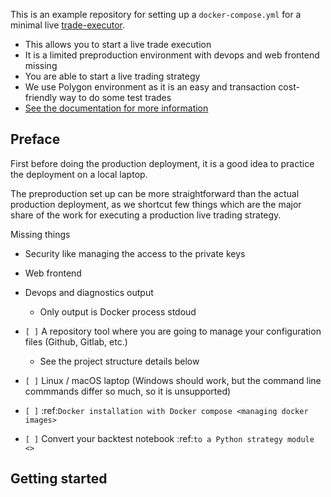 This is an example repository for setting up a `docker-compose.yml` for a minimal live [trade-executor](https://github.com/tradingstrategy-ai/trade-executor/).

- This allows you to start a live trade execution
- It is a limited preproduction environment with devops and web frontend missing
- You are able to start a live trading strategy
- We use Polygon environment as it is an easy and transaction cost-friendly way to do some test trades
- [See the documentation for more information](https://tradingstrategy.ai/docs/deployment/hot-wallet-deployment.html)

Preface
-------

First before doing the production deployment, it is a good idea to practice the deployment on a local laptop.

The preproduction set up can be more straightforward than the actual production deployment, as we shortcut few things which are the major share of the work for executing a production live trading strategy.

Missing things
- Security like managing the access to the private keys
- Web frontend
- Devops and diagnostics output
    - Only output is Docker process stdoud

- `[ ]` A repository tool where you are going to manage your configuration files (Github, Gitlab, etc.)
    - See the project structure details below
- `[ ]` Linux / macOS laptop (Windows should work, but the command line commmands differ so much, so it is unsupported)
- `[ ]` :ref:`Docker installation with Docker compose <managing docker images>`
- `[ ]` Convert your backtest notebook :ref:`to a Python strategy module <>`

Getting started
---------------

